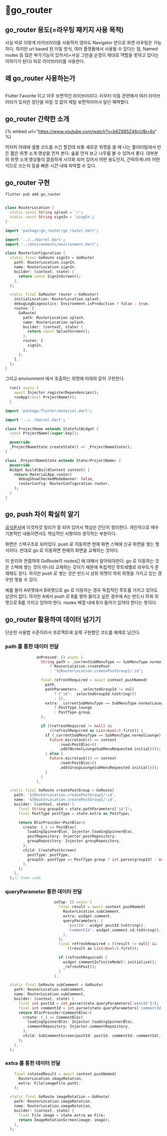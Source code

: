 # go\_router

## go\_router 용도(=라우팅 패키지 사용 목적)

사실 따로 이렇게 라이브러리를 사용하지 않아도 Navigator 만으로 화면 라우팅은 가능하다. 하지만 url based 된 이동 방식, 여러 플랫폼에서 사용될 수 있다는 점, Named routes 등 많은 부가기능이 있어서(=사실 그만큼 순정이 제대로 역할을 못하고 있다는 이야기가 된다) 따로 라이브러리를 사용한다.



## 왜 go\_router 사용하는가

<figure><img src="../../../.gitbook/assets/image (3).png" alt=""><figcaption></figcaption></figure>

Flutter Favorite 이고 아주 보편적인 라이브러리다. 라우터 이동 관련해서 여러 라이브러리가 있지만 장단을 따질 것 없이 제일 보편적이어서 일단 채택했다.



## go\_router 간략한 소개

{% embed url="https://www.youtube.com/watch?v=b6Z885Z46cU&t=6s" %}

어차피 아래에 샘플 코드를 쓰긴 할건데 보통 새로운 위젯을 쓸 때 나는 플러터팀에서 만든 짧은 위젯 소개 영상을 먼저 본다. 숲을 먼저 보고 나무를 볼 수 있어서 좋다. 대부분의 위젯 소개 영상들이 깔끔하게 시각화 되어 있어서 어떤 용도인지, 간략하게나마 어떤식으로 쓰는지 등을 빠른 시간 내에 파악할 수 있다.



## go\_router 구현

```bash
flutter pub add go_router
```

<figure><img src="../../../.gitbook/assets/image (1) (1) (1) (1).png" alt=""><figcaption></figcaption></figure>

```dart
class RouterLocation {
  static const String splash = '/';
  static const String signIn = 'singIn';
}
```

```dart
import 'package:go_router/go_router.dart';

import '../../barrel.dart';
import '../environments/environment.dart';

class RouterConfiguration {
  static final GoRoute signIn = GoRoute(
    path: RouterLocation.signIn,
    name: RouterLocation.signIn,
    builder: (context, state) {
      return const SignInScreen();
    },
  );

  static final GoRouter router = GoRouter(
    initialLocation: RouterLocation.splash,
    debugLogDiagnostics: Environment.isProduction ? false : true,
    routes: [
      GoRoute(
        path: RouterLocation.splash,
        name: RouterLocation.splash,
        builder: (context, state) {
          return const SplashScreen();
        },
        routes: [
          signIn,
        ],
      ),
    ],
  );
}
```



그리고 environment 에서 호출하는 위젯에 아래와 같이 구현한다.

```dart
  run() async {
    await Injector.registerDependencies();
    runApp(const ProjectName());
  }
```

```dart
import 'package:flutter/material.dart';

import '../../barrel.dart';

class ProjectName extends StatefulWidget {
  const ProjectName({super.key});

  @override
  _ProjectNameState createState() => _ProjectNameState();
}

class _ProjectNameState extends State<ProjectName> {
  @override
  Widget build(BuildContext context) {
    return MaterialApp.router(
      debugShowCheckedModeBanner: false,
      routerConfig: RouterConfiguration.router,
    );
  }
}
```



## go, push 차이 확실히 알기

[공식문서](https://pub.dev/documentation/go\_router/latest/topics/Get%20started-topic.html)에 이것저것 정리가 잘 되어 있어서 핵심만 간단히 정리한다. 개인적으로 매우 기본적인 내용이면서도 핵심적인 사항이라 생각하는 부분이다.

화면은 스택구조로 되어있다. push 로 이동하면 현재 화면 스택에 신규 화면을 쌓는 형식이다. 반대로 go 로 이동하면 현재의 화면을 교체하는 것이다.

이 원리와 연결하여 GoRoute의 routes\[] 에 대해서 알아둬야한다. go 로 이동하는 것은 스택에 쌓는 것이 아니라 교체하는 것이기 때문에 독립적인 루트레벨로 라우트가 존재해도 된다. 하지만 push 로 쌓는 것은 반드시 상위 위젯이 하위 위젯을 가지고 있는 경우만 쌓을 수 있다.

예를 들어 A위젯에서 B위젯으로 go 로 이동하는 경우 독립적인 루트를 가지고 있어도 상관이 없다. 하지만 A에서 push 로 B를 쌓아 올리고 싶은 경우에 A는 반드시 하위 위젯으로 B를 가지고 있어야 한다. routes 배열 내에 B가 들어가 있어야 한다는 뜻이다.



## go\_router 활용하여 데이터 넘기기

단순한 사용법 수준이라서 프로젝트에 실제 구현했던 코드를 예제로 남긴다.



### path 를 통한 데이터 전달

```dart
              onPressed: () async {
                String path = _currentSubMenuType == SubMenuType.normalLounge
                    ? RouterLocation.createPost
                    : '${RouterLocation.createPostGroup}/:id';

                final refreshRequired = await context.pushNamed(
                  path,
                  pathParameters: _selectedGroupId != null
                      ? {'id': _selectedGroupId.toString()}
                      : {},
                  extra: _currentSubMenuType == SubMenuType.normalLounge
                      ? PostType.lounge
                      : PostType.group,
                );

                if ((refreshRequired != null) &&
                    ((refreshRequired as List<bool>).first)) {
                  if (_currentSubMenuType == SubMenuType.normalLounge) {
                    Future.microtask(() => context
                        .read<PostBloc>()
                        .add(NormalLoungeSubMenuRequested.initial()));
                  } else {
                    Future.microtask(() => context
                        .read<PostBloc>()
                        .add(GroupLoungeSubMenuRequested.initial()));
                  }
                }
              },
```

```dart
  static final GoRoute createPostGroup = GoRoute(
    path: '${RouterLocation.createPostGroup}/:id',
    name: '${RouterLocation.createPostGroup}/:id',
    builder: (context, state) {
      final String groupId = state.pathParameters['id']!;
      final PostType postType = state.extra as PostType;

      return BlocProvider<PostBloc>(
        create: (_) => PostBloc(
          loadingSpinnerBloc: Injector.loadingSpinnerBloc,
          postRepository: Injector.postRepository,
          groupRepository: Injector.groupRepository,
        ),
        child: CreatePostScreen(
          postType: postType,
          groupId: postType == PostType.group ? int.parse(groupId) : null,
        ),
      );
    },
  );// Some code
```



### queryParameter 통한 데이터 전달

```dart
                      onTap: () async {
                        final result = await context.pushNamed(
                          RouterLocation.subComment,
                          extra: widget.comment,
                          queryParameters: {
                            'postId': widget.postId.toString(),
                            'commentId': widget.comment.id.toString(),
                          },
                        );
                        final refreshRequired = ((result != null) &&
                            ((result as List<bool>).first));

                        if (refreshRequired) {
                          widget.commentInfiniteModel!.initialize();
                          _refreshPost();
                        }
                      },
```

```dart
  static final GoRoute subComment = GoRoute(
    path: RouterLocation.subComment,
    name: RouterLocation.subComment,
    builder: (context, state) {
      final int postId = int.parse(state.queryParameters['postId']!);
      final int commentId = int.parse(state.queryParameters['commentId']!);
      return BlocProvider<CommentBloc>(
        create: (_) => CommentBloc(
          loadingSpinnerBloc: Injector.loadingSpinnerBloc,
          commentRepository: Injector.commentRepository,
        ),
        child: SubCommentScreen(postId: postId, commentId: commentId),
      );
    },
  );
```



### extra 를 통한 데이터 전달

```dart
    final rotatedResult = await context.pushNamed(
      RouterLocation.imageRotation,
      extra: File(imageFile.path),
    );
```

```dart
  static final GoRoute imageRotation = GoRoute(
    path: RouterLocation.imageRotation,
    name: RouterLocation.imageRotation,
    builder: (context, state) {
      final File image = state.extra as File;
      return ImageRotationScreen(image: image);
    },
  );
```
